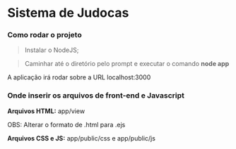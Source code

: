 # Sistema de Judocas

### Como rodar o projeto
> Instalar o NodeJS;

> Caminhar até o diretório pelo prompt e executar o comando **node app**

A aplicação irá rodar sobre a URL localhost:3000


### Onde inserir os arquivos de front-end e Javascript
**Arquivos HTML:** app/view

OBS: Alterar o formato de .html para .ejs


**Arquivos CSS e JS:** app/public/css e app/public/js
